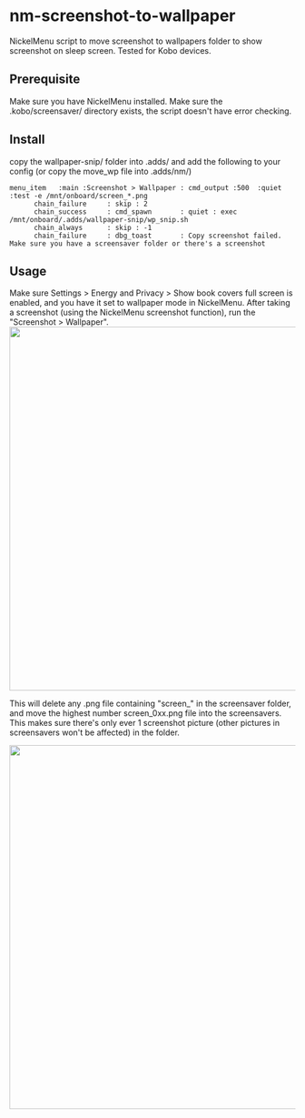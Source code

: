# nm-screenshot-to-wallpaper
NickelMenu script to move screenshot to wallpapers folder to show screenshot on sleep screen. Tested for Kobo devices.

## Prerequisite
Make sure you have NickelMenu installed.
Make sure the .kobo/screensaver/ directory exists, the script doesn't have error checking.

## Install
copy the wallpaper-snip/ folder into .adds/ and add the following to your config (or copy the move_wp file into .adds/nm/)
```
menu_item   :main :Screenshot > Wallpaper : cmd_output :500  :quiet :test -e /mnt/onboard/screen_*.png
      chain_failure     : skip : 2
      chain_success     : cmd_spawn       : quiet : exec /mnt/onboard/.adds/wallpaper-snip/wp_snip.sh
      chain_always      : skip : -1
      chain_failure     : dbg_toast       : Copy screenshot failed. Make sure you have a screensaver folder or there's a screenshot
```

## Usage
Make sure Settings > Energy and Privacy > Show book covers full screen is enabled, and you have it set to wallpaper mode in NickelMenu.
After taking a screenshot (using the NickelMenu screenshot function), run the "Screenshot > Wallpaper". 
<img src="https://github.com/user-attachments/assets/9b5af2fb-bdc0-4dd9-b090-dd4775309f25" width="640">

This will delete any .png file containing "screen_" in the screensaver folder, and move the highest number screen_0xx.png file into the screensavers. This makes sure there's only ever 1 screenshot picture (other pictures in screensavers won't be affected) in the folder.

<img src="https://github.com/user-attachments/assets/f95b6337-1f66-4b88-b2e9-b34f6d634177" width="640">
